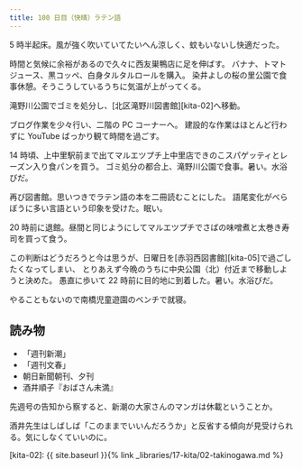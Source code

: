 ```yaml
---
title: 100 日目（快晴）ラテン語
---
```


5 時半起床。風が強く吹いていてたいへん涼しく、蚊もいないし快適だった。

時間と気候に余裕があるので久々に西友巣鴨店に足を伸ばす。
バナナ、トマトジュース、黒コッペ、白身タルタルロールを購入。
染井よしの桜の里公園で食事休憩。そうこうしているうちに気温が上がってくる。

滝野川公園でゴミを処分し、[北区滝野川図書館][kita-02]へ移動。

ブログ作業を少々行い、二階の PC コーナーへ。
建設的な作業はほとんど行わずに YouTube ばっかり観て時間を過ごす。

14 時頃、上中里駅前まで出てマルエツプチ上中里店できのこスパゲッティとレーズン入り食パンを買う。
ゴミ処分の都合上、滝野川公園で食事。暑い。水浴びだ。

再び図書館。思いつきでラテン語の本を二冊読むことにした。
語尾変化がべらぼうに多い言語という印象を受けた。眠い。

20 時前に退館。昼間と同じようにしてマルエツプチでさばの味噌煮と太巻き寿司を買って食う。

この判断はどうだろうと今は思うが、日曜日を[赤羽西図書館][kita-05]で過ごしたくなってしまい、
とりあえず今晩のうちに中央公園（北）付近まで移動しようと決めた。
愚直に歩いて 22 時前に目的地に到着した。暑い。水浴びだ。

やることもないので南橋児童遊園のベンチで就寝。

## 読み物

* 「週刊新潮」
* 「週刊文春」
* 朝日新聞朝刊、夕刊
* 酒井順子『おばさん未満』

先週号の告知から察すると、新潮の大家さんのマンガは休載ということか。

酒井先生はしばしば「このままでいいんだろうか」と反省する傾向が見受けられる。気にしなくていいのに。

[kita-02]: {{ site.baseurl }}{% link _libraries/17-kita/02-takinogawa.md %}
